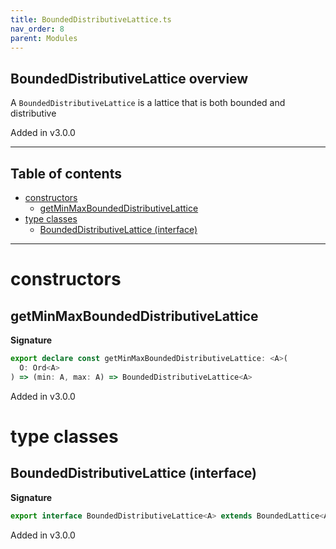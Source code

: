 ```yaml
---
title: BoundedDistributiveLattice.ts
nav_order: 8
parent: Modules
---
```


## BoundedDistributiveLattice overview

A `BoundedDistributiveLattice` is a lattice that is both bounded and distributive

Added in v3.0.0

---

<h2 class="text-delta">Table of contents</h2>

- [constructors](#constructors)
  - [getMinMaxBoundedDistributiveLattice](#getminmaxboundeddistributivelattice)
- [type classes](#type-classes)
  - [BoundedDistributiveLattice (interface)](#boundeddistributivelattice-interface)

---

# constructors

## getMinMaxBoundedDistributiveLattice

**Signature**

```ts
export declare const getMinMaxBoundedDistributiveLattice: <A>(
  O: Ord<A>
) => (min: A, max: A) => BoundedDistributiveLattice<A>
```

Added in v3.0.0

# type classes

## BoundedDistributiveLattice (interface)

**Signature**

```ts
export interface BoundedDistributiveLattice<A> extends BoundedLattice<A>, DistributiveLattice<A> {}
```

Added in v3.0.0
